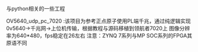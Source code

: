 与python相关的一些工程


OV5640_udp_pc_7020
    :该项目为参考正点原子使用PL端千兆，通过纯逻辑实现0v5640->千兆网->上位机传输，根据教程与源码移植到领航者7020上
    图像分辨率为640*480，fps稳定在26左右
    注意：ZYNQ 7系列与MP SOC系列的FPGA其原语不同